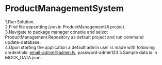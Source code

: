 # ProductManagementSystem

1.Run Solution. \
2.Find file appsetting.json in ProductManagementUi project. \
3.Navigate to package manager console and select ProductManagement.Repository as default project and run command update-database. \
4.Upon starting the application a default admin user is made with following credentials: email-admin@admin.lv, password-admin123
5.Sample data is in MOCK_DATA.json. 
